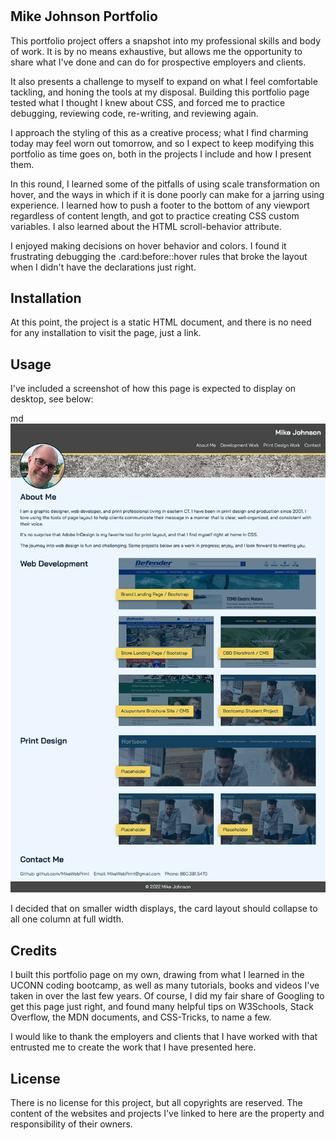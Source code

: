 # <Your-Project-Title>

## Mike Johnson Portfolio

This portfolio project offers a snapshot into my professional skills and body of work.  It is by no means exhaustive, but allows me the opportunity to share what I've done and can do for prospective employers and clients.

It also presents a challenge to myself to expand on what I feel comfortable tackling, and honing the tools at my disposal. Building this portfolio page tested what I thought I knew about CSS, and forced me to practice debugging, reviewing code, re-writing, and reviewing again.

I approach the styling of this as a creative process; what I find charming today may feel worn out tomorrow, and so I expect to keep modifying this portfolio as time goes on, both in the projects I include and how I present them.

In this round, I learned some of the pitfalls of using scale transformation on hover, and the ways in which if it is done poorly can make for a jarring using experience. I learned how to push a footer to the bottom of any viewport regardless of content length, and got to practice creating CSS custom variables. I also learned about the HTML scroll-behavior attribute.

I enjoyed making decisions on hover behavior and colors.  I found it frustrating debugging the .card:before::hover rules that broke the layout when I didn't have the declarations just right.

## Installation

At this point, the project is a static HTML document, and there is no need for any installation to visit the page, just a link.

## Usage

I've included a screenshot of how this page is expected to display on desktop, see below:

md
    ![alt text](./assets/images/screenshot.png)

I decided that on smaller width displays, the card layout should collapse to all one column at full width.

## Credits

I built this portfolio page on my own, drawing from what I learned in the UCONN coding bootcamp, as well as many tutorials, books and videos I've taken in over the last few years.  Of course, I did my fair share of Googling to get this page just right, and found many helpful tips on W3Schools, Stack Overflow, the MDN documents, and CSS-Tricks, to name a few.

I would like to thank the employers and clients that I have worked with that entrusted me to create the work that I have presented here.

## License

There is no license for this project, but all copyrights are reserved. The content of the websites and projects I've linked to here are the property and responsibility of their owners.